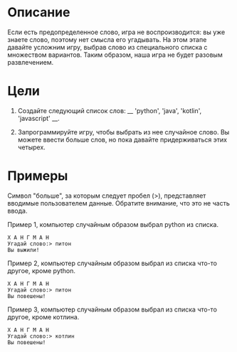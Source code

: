 #  Описание
Если есть предопределенное слово, игра не воспроизводится: вы уже знаете слово, поэтому нет смысла его угадывать. На этом этапе давайте усложним игру, выбрав слово из специального списка с множеством вариантов. Таким образом, наша игра не будет разовым развлечением.

# Цели
1. Создайте следующий список слов: __ 'python', 'java', 'kotlin', 'javascript' __.

2. Запрограммируйте игру, чтобы выбрать из нее случайное слово. Вы можете ввести больше слов, но пока давайте придерживаться этих четырех.

#  Примеры
Символ "больше", за которым следует пробел (>), представляет вводимые пользователем данные. Обратите внимание, что это не часть ввода.

Пример 1, компьютер случайным образом выбрал python из списка.

    Х А Н Г М А Н
    Угадай слово:> питон
    Вы выжили!
Пример 2, компьютер случайным образом выбрал из списка что-то другое, кроме python.

    Х А Н Г М А Н
    Угадай слово:> питон
    Вы повешены!
Пример 3, компьютер случайным образом выбрал из списка что-то другое, кроме котлина.

    Х А Н Г М А Н
    Угадай слово:> котлин
    Вы повешены! 